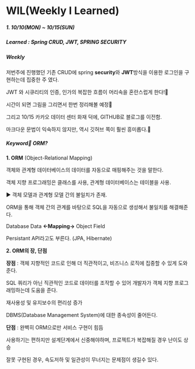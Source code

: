 # WIL(Weekly I Learned)
##### 1. 10/10(MON) ~ 10/15(SUN)
##### Learned : Spring CRUD, JWT, SPRING SECURITY
##### Weekly 
저번주에 진행했던 기존 CRUD에 spring **security**와 **JWT**방식을 이용한 로그인을 구현하는데 집중한 주 였다.

JWT 와 시큐리티의 인증, 인가의 복잡한 흐름이 머리속을 혼란스럽게 한다!🥶

시간이 되면 그림을 그리면서 한번 정리해볼 예정🧐

그리고 10/15 카카오 데이터 센터 화재 덕에, GITHUB로 블로그를 이전함.

마크다운 문법이 익숙하지 않지만, 역시 깃허브 쪽이 훨씬 흥미롭다.🔮
##### Keyword🔑 ORM?

**1. ORM**
(Object-Relational Mapping)

객체와 관계형 데이터베이스의 데이터를 자동으로 매핑해주는 것을 말한다.

객체 지향 프로그래밍은 클래스를 사용, 관계형 데이터베이스는 테이블을 사용.

▶️ 객체 모델과 관계형 모델 간의 불일치가 존재.

ORM을 통해 객체 간의 관계를 바탕으로 SQL을 자동으로 생성해서 불일치를 해결해준다.

Database Data **<-Mapping->** Object Field

Persistant API라고도 부른다. (JPA, Hibernate)

**2. ORM의 장, 단점**

**장점** : 객체 지향적인 코드로 인해 더 직관적이고, 비즈니스 로직에 집중할 수 있게 도와준다. 

SQL 쿼리가 아닌 직관적인 코드로 데이터를 조작할 수 있어 개발자가 객체 지향 프로그래밍하는데 도움을 준다. 

재사용성 및 유지보수의 편리성 증가

DBMS(Database Management System)에 대한 종속성이 줄어든다.

**단점** : 완벽히 ORM으로만 서비스 구현이 힘듬

사용하기는 편하지만 설계단계에서 신중해야하며, 프로젝트가 복잡해질 경우 난이도 상승

잘못 구현된 경우, 속도저하 및 일관성이 무너지는 문제점이 생길수 있다. 
